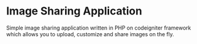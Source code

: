 # Image Sharing Application
Simple image sharing application written in PHP on codeigniter framework which allows you to upload, customize and share images on the fly.


